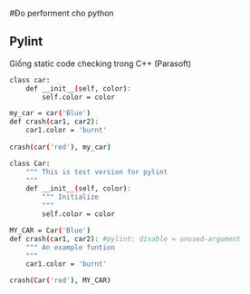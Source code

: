 #Đo performent cho python

## Pylint
Giống static code checking trong C++ (Parasoft)
```bash
class car:
    def __init__(self, color):
        self.color = color

my_car = car('Blue')
def crash(car1, car2):
    car1.color = 'burnt'
    
crash(car('red'), my_car)

```

```bash
class Car:
    """ This is test version for pylint
    """
    def __init__(self, color):
        """ Initialize
        """
        self.color = color

MY_CAR = Car('Blue')
def crash(car1, car2): #pylint: disable = unused-argument
    """ An example funtion
    """
    car1.color = 'burnt'

crash(Car('red'), MY_CAR)

```